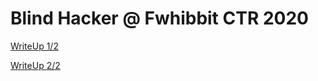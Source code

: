 # Blind Hacker @ Fwhibbit CTR 2020

[WriteUp 1/2](https://ikasten.io/2020/06/14/blind-hacker-challenge-i/)

[WriteUp 2/2](https://ikasten.io/2020/06/18/blind-hacker-challenge-ii/)